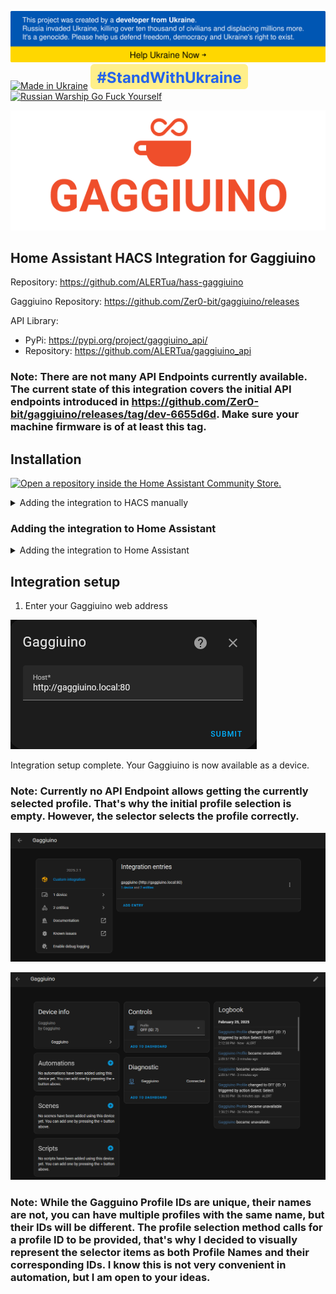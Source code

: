 [![Stand With Ukraine](https://raw.githubusercontent.com/vshymanskyy/StandWithUkraine/main/banner-direct-single.svg)](https://stand-with-ukraine.pp.ua)
[![Made in Ukraine](https://img.shields.io/badge/made_in-Ukraine-ffd700.svg?labelColor=0057b7)](https://stand-with-ukraine.pp.ua)
[![Stand With Ukraine](https://raw.githubusercontent.com/vshymanskyy/StandWithUkraine/main/badges/StandWithUkraine.svg)](https://stand-with-ukraine.pp.ua)
[![Russian Warship Go Fuck Yourself](https://raw.githubusercontent.com/vshymanskyy/StandWithUkraine/main/badges/RussianWarship.svg)](https://stand-with-ukraine.pp.ua)

![](/images/logo.png)

Home Assistant HACS Integration for Gaggiuino
---------------------------
Repository: https://github.com/ALERTua/hass-gaggiuino

Gaggiuino Repository: https://github.com/Zer0-bit/gaggiuino/releases

API Library:
- PyPi: https://pypi.org/project/gaggiuino_api/
- Repository: https://github.com/ALERTua/gaggiuino_api

### Note: There are not many API Endpoints currently available. The current state of this integration covers the initial API endpoints introduced in https://github.com/Zer0-bit/gaggiuino/releases/tag/dev-6655d6d. Make sure your machine firmware is of at least this tag.

## Installation

[![Open a repository inside the Home Assistant Community Store.](https://my.home-assistant.io/badges/hacs_repository.svg)](https://my.home-assistant.io/redirect/hacs_repository/?owner=ALERTua&repository=hass-gaggiuino&category=Integration)
<details><summary> Adding the integration to HACS manually </summary>

1. Add HACS Custom Repository for this project

![img](/images/15_HACS_add_repo.png)

2. The integration can now be found in the HACS Community Store

![img](/images/16_HACS_repo_added.png)

3. Open the integration in the HACS Community Store
and download it using the corresponding button in the lower right corner.

![img](/images/17_HACS_select_repo.png)

4. Restart your Home Assistant

</details>

### Adding the integration to Home Assistant

<details><summary> Adding the integration to Home Assistant </summary>

5. Open your Settings→Devices&Services, press Add Integration button in the lower right corner,
search for this integration, and select it.

![img](/images/25_add_integration.png)

</details>

## Integration setup

1. Enter your Gaggiuino web address

![img](/images/26_config_flow.png)

Integration setup complete. Your Gaggiuino is now available as a device.

### Note: Currently no API Endpoint allows getting the currently selected profile. That's why the initial profile selection is empty. However, the selector selects the profile correctly.

![img](/images/35_integration_entries.png)

![img](/images/45_integration_device.png)

### Note: While the Gagguino Profile IDs are unique, their names are not, you can have multiple profiles with the same name, but their IDs will be different. The profile selection method calls for a profile ID to be provided, that's why I decided to visually represent the selector items as both Profile Names and their corresponding IDs. I know this is not very convenient in automation, but I am open to your ideas.
